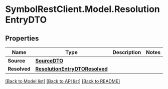 # SymbolRestClient.Model.ResolutionEntryDTO

## Properties

Name | Type | Description | Notes
------------ | ------------- | ------------- | -------------
**Source** | [**SourceDTO**](SourceDTO.md) |  | 
**Resolved** | [**ResolutionEntryDTOResolved**](ResolutionEntryDTOResolved.md) |  | 

[[Back to Model list]](../README.md#documentation-for-models) [[Back to API list]](../README.md#documentation-for-api-endpoints) [[Back to README]](../README.md)

